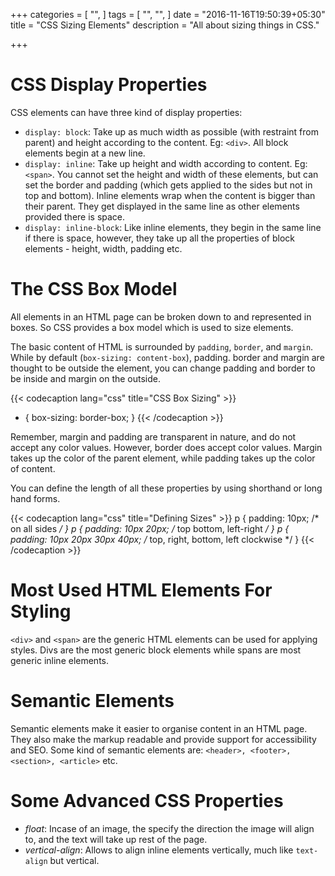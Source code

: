 +++
categories = [
  "",
]
tags = [
  "",
  "",
]
date = "2016-11-16T19:50:39+05:30"
title = "CSS Sizing Elements"
description = "All about sizing things in CSS."

+++

# CSS Display Properties

CSS elements can have three kind of display properties:

* `display: block`: Take up as much width as possible (with restraint from parent) and height according to the content. Eg: `<div>`. All block elements begin at a new line.
* `display: inline`: Take up height and width according to content. Eg: `<span>`. You cannot set the height and width of these elements, but can set the border and padding (which gets applied to the sides but not in top and bottom). Inline elements wrap when the content is bigger than their parent. They get displayed in the same line as other elements provided there is space. 
* `display: inline-block`: Like inline elements, they begin in the same line if there is space, however, they take up all the properties of block elements - height, width, padding etc. 

# The CSS Box Model

All elements in an HTML page can be broken down to and represented in boxes. So CSS provides a box model which is used to size elements.

The basic content of HTML is surrounded by `padding`, `border`, and `margin`. While by default (`box-sizing: content-box`), padding. border and margin are thought to be outside the element, you can change padding and border to be inside and margin on the outside.

{{< codecaption lang="css" title="CSS Box Sizing" >}}
* {
    box-sizing: border-box;
}
{{< /codecaption >}}

Remember, margin and padding are transparent in nature, and do not accept any color values. However, border does accept color values. Margin takes up the color of the parent element, while padding takes up the color of content. 

You can define the length of all these properties by using shorthand or long hand forms. 

{{< codecaption lang="css" title="Defining Sizes" >}}
p {
    padding: 10px; /* on all sides */
}
p {
    padding: 10px 20px; /* top bottom, left-right */
}
p {
    padding: 10px 20px 30px 40px; /* top, right, bottom, left clockwise */
}
{{< /codecaption >}}

# Most Used HTML Elements For Styling

`<div>` and `<span>` are the generic HTML elements can be used for applying styles. Divs are the most generic block elements while spans are most generic inline elements. 

# Semantic Elements

Semantic elements make it easier to organise content in an HTML page. They also make the markup readable and provide support for accessibility and SEO. Some kind of semantic elements are: `<header>, <footer>, <section>, <article>` etc.

# Some Advanced CSS Properties

* _float_: Incase of an image, the specify the direction the image will align to, and the text will take up rest of the page.
* _vertical-align_: Allows to align inline elements vertically, much like `text-align` but vertical.
